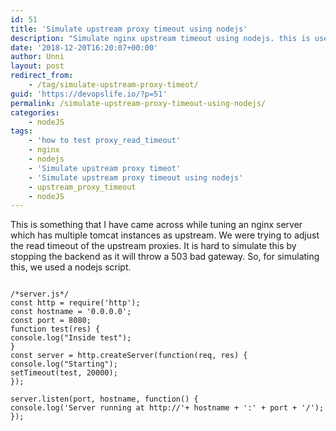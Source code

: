 ```yaml
---
id: 51
title: 'Simulate upstream proxy timeout using nodejs'
description: "Simulate nginx upstream timeout using nodejs. this is useful when we want to simulate slowness in upstream without making it completely down"
date: '2018-12-20T16:20:07+00:00'
author: Unni
layout: post
redirect_from:
    - /tag/simulate-upstream-proxy-timeot/
guid: 'https://devopslife.io/?p=51'
permalink: /simulate-upstream-proxy-timeout-using-nodejs/
categories:
    - nodeJS
tags:
    - 'how to test proxy_read_timeout'
    - nginx
    - nodejs
    - 'Simulate upstream proxy timeot'
    - 'Simulate upstream proxy timeout using nodejs'
    - upstream_proxy_timeout
    - nodeJS
---
```


This is something that I have came across while tuning an nginx server which has multiple tomcat instances as upstream. We were trying to adjust the read timeout of the upstream proxies. It is hard to simulate this by stopping the backend as it will throw a 503 bad gateway. So, for simulating this, we used a nodejs script.

```

/*server.js*/
const http = require('http');
const hostname = '0.0.0.0';
const port = 8080;
function test(res) {
console.log("Inside test");
}
const server = http.createServer(function(req, res) {
console.log("Starting");
setTimeout(test, 20000);
});

server.listen(port, hostname, function() {
console.log('Server running at http://'+ hostname + ':' + port + '/');
});

```